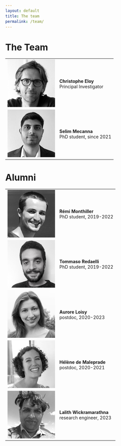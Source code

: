 ```yaml
---
layout: default
title: The team
permalink: /team/
---
```


# The Team

|              |              |
|:-------------|:------------------|
| ![Christophe Eloy](/assets/img/ChEloy.jpg) | **Christophe Eloy** <br /> Principal Investigator <br /> <a href="mailto:christopheloy@gmail.com" title="email"><span class="icon-mail-alt"></span></a> <a href="http://www.irphe.fr/~eloy" title="personal webpage"><span class="icon-link"></span></a> <a href="http://www.twitter.com/EloyChristophe" title="Twitter: @EloyChristophe"><span class="icon-twitter"></span></a> <a href="http://github.com/celoy" title="Github: celoy"><span class="icon-github-circled"></span></a> |
| ![Selim Mecanna](/assets/img/Selim.jpg) | **Selim Mecanna**  <br /> PhD student, since 2021 <br /> <a href="mailto:mecannaselim@gmail.com" title="email"><span class="icon-mail-alt"></span></a> <a href="http://www.twitter.com/MecannaSelim" title="Twitter: @MecannaSelim"><span class="icon-twitter"></span></a> <a href="https://github.com/SelimMecanna" title="Github: SelimMecanna"><span class="icon-github-circled"></span></a> |

# Alumni

|              |              |
|:-------------|:------------------|
| ![Remi Monthiller](/assets/img/rmonthil.png) | **Rémi Monthiller**  <br /> PhD student, 2019-2022 <br /> <a href="mailto:remi.monthiller@gmail.com" title="email"><span class="icon-mail-alt"></span></a> <a href="http://github.com/rmonthil" title="Github: rmonthil"><span class="icon-github-circled"></span></a> |
| ![Tommaso Redaelli](/assets/img/tredael.jpg) | **Tommaso Redaelli**  <br /> PhD student, 2019-2022 <br /> <a href="mailto:tommasoredael.1994@gmail.com" title="email"><span class="icon-mail-alt"></span></a> <a href="http://github.com/Hunstman" title="Github: Hunstman"><span class="icon-github-circled"></span></a> |
| ![Aurore Loisy](/assets/img/aloisy.png) | **Aurore Loisy**  <br /> postdoc, 2020-2023 <br /> <a href="mailto:aurore.loisy@gmail.com" title="email"><span class="icon-mail-alt"></span></a> <a href="https://auroreloisy.github.io/" title="personal webpage"><span class="icon-link"></span></a> <a href="https://github.com/auroreloisy" title="Github: auroreloisy"><span class="icon-github-circled"></span></a> |
| ![Hélène de Maleprade](/assets/img/Helene.jpg) | **Hélène de Maleprade**  <br /> postdoc,  2020-2021  <br /> <a href="mailto:helene.de.maleprade@irphe.univ-mrs.fr" title="email"><span class="icon-mail-alt"></span></a> <a href="http://www.hdemaleprade.wixsite.com/mysite" title="personal webpage"><span class="icon-link"></span></a> <a href="http://www.twitter.com/HdeMaleprade" title="Twitter: @HdeMaleprade"><span class="icon-twitter"></span></a>|
| ![Lalith Wickramarathna](/assets/img/LalithW.png) | **Lalith Wickramarathna**  <br /> research engineer, 2023 <br /> <a href="mailto:lalith.wick.de@gmail.com" title="email"><span class="icon-mail-alt"></span></a> |
